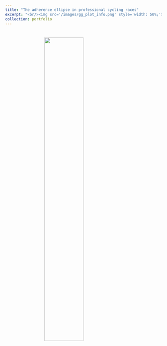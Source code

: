 ```yaml
---
title: "The adherence ellipse in professional cycling races"
excerpt: "<br/><img src='/images/gg_plot_info.png' style='width: 50%;'>"
collection: portfolio
---
```


<div style="margin-top: 20px;"></div>

<br/><img src='/images/gg_plot_info.png' style='display: block; margin-left: auto; margin-right: auto; width: 50%;'>